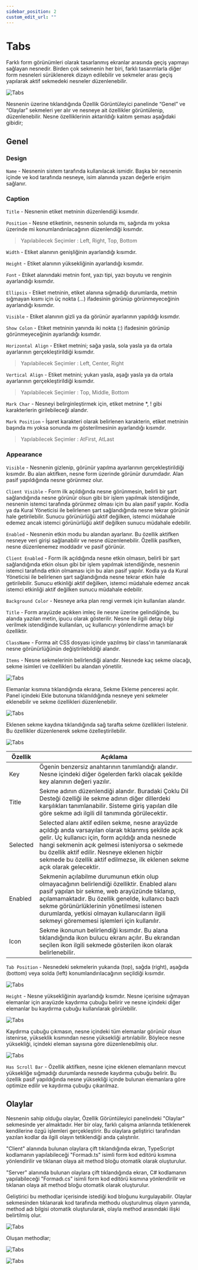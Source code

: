 ```yaml
---
sidebar_position: 2
custom_edit_url: ""
---
```


# Tabs

Farklı form görünümleri olarak tasarlanmış ekranlar arasında geçiş yapmayı sağlayan nesnedir. Birden çok sekmenin her biri, farklı tasarımlarla diğer form nesneleri sürüklenerek dizayn edilebilir ve sekmeler arası geçiş yapılarak aktif sekmedeki nesneler düzenlenebilir.

![Tabs](https://docsbimser.blob.core.windows.net/imagecontainer/auto-upload0287a006-7ce9-42bb-ae19-6dc8b8478310)

Nesnenin üzerine tıklandığında Özellik Görüntüleyici panelinde “Genel” ve “Olaylar” sekmeleri yer alır ve nesneye ait özellikler görüntülenip, düzenlenebilir. Nesne özelliklerinin aktarıldığı kalıtım şeması aşağıdaki gibidir;

## Genel

### Design

`Name` - Nesnenin sistem tarafında kullanılacak ismidir. Başka bir nesnenin içinde ve kod tarafında nesneye, isim alanında yazan değerle erişim sağlanır.

### Caption

`Title` - Nesnenin etiket metninin düzenlendiği kısımdır.

`Position` - Nesne etiketinin, nesnenin solunda mı, sağında mı yoksa üzerinde mi konumlandırılacağının düzenlendiği kısımdır.

>Yapılabilecek Seçimler : Left, Right, Top, Bottom

`Width` - Etiket alanının genişliğinin ayarlandığı kısımdır.

`Height` - Etiket alanının yüksekliğinin ayarlandığı kısımdır.

`Font` - Etiket alanındaki metnin font, yazı tipi, yazı boyutu ve renginin ayarlandığı kısımdır.

`Ellipsis` - Etiket metninin, etiket alanına sığmadığı durumlarda, metnin sığmayan kısmı için üç nokta (…) ifadesinin görünüp görünmeyeceğinin ayarlandığı kısımdır.

`Visible` - Etiket alanının gizli ya da görünür ayarlarının yapıldığı kısımdır.

`Show Colon` - Etiket metninin yanında iki nokta (:) ifadesinin görünüp görünmeyeceğinin ayarlandığı kısımdır.

`Horizontal Align` - Etiket metnini; sağa yasla, sola yasla ya da ortala ayarlarının gerçekleştirildiği kısımdır.

>Yapılabilecek Seçimler : Left, Center, Right

`Vertical Align` - Etiket metnini; yukarı yasla, aşağı yasla ya da ortala ayarlarının gerçekleştirildiği kısımdır.

>Yapılabilecek Seçimler : Top, Middle, Bottom

`Mark Char` - Nesneyi belirginleştirmek için, etiket metnine *, ! gibi karakterlerin girilebileceği alandır.

`Mark Position` - İşaret karakteri olarak belirlenen karakterin, etiket metninin başında mı yoksa sonunda mı gösterilmesinin ayarlandığı kısımdır.

>Yapılabilecek Seçimler : AtFirst, AtLast

### Appearance

`Visible` - Nesnenin gizlenip, görünür yapılma ayarlarının gerçekleştirildiği kısımdır. Bu alan aktifken, nesne form üzerinde görünür durumdadır. Alan pasif yapıldığında nesne görünmez olur.

`Client Visible` - Form ilk açıldığında nesne görünmesin, belirli bir şart sağlandığında nesne görünür olsun gibi bir işlem yapılmak istendiğinde, nesnenin istemci tarafında görünmez olması için bu alan pasif yapılır. Kodla ya da Kural Yöneticisi ile belirlenen şart sağlandığında nesne tekrar görünür hale getirilebilir. Sunucu görünürlüğü aktif değilken, istemci müdahale edemez ancak istemci görünürlüğü aktif değilken sunucu müdahale edebilir.

`Enabled` - Nesnenin etkin modu bu alandan ayarlanır. Bu özellik aktifken nesneye veri girişi sağlanabilir ve nesne düzenlenebilir. Özellik pasifken, nesne düzenlenemez moddadır ve pasif görünür.

`Client Enabled` - Form ilk açıldığında nesne etkin olmasın, belirli bir şart sağlandığında etkin olsun gibi bir işlem yapılmak istendiğinde, nesnenin istemci tarafında etkin olmaması için bu alan pasif yapılır. Kodla ya da Kural Yöneticisi ile belirlenen şart sağlandığında nesne tekrar etkin hale getirilebilir. Sunucu etkinliği aktif değilken, istemci müdahale edemez ancak istemci etkinliği aktif değilken sunucu müdahale edebilir.

`Background Color` - Nesneye arka plan rengi vermek için kullanılan alandır.

`Title` - Form arayüzde açıkken imleç ile nesne üzerine gelindiğinde, bu alanda yazılan metin, ipucu olarak gösterilir. Nesne ile ilgili detay bilgi verilmek istendiğinde kullanılan, uç kullanıcıyı yönlendirme amaçlı bir özelliktir.

`ClassName` - Forma ait CSS dosyası içinde yazılmış bir class'ın tanımlanarak nesne görünürlüğünün değiştirilebildiği alandır.

`Items` - Nesne sekmelerinin belirlendiği alandır. Nesnede kaç sekme olacağı, sekme isimleri ve özellikleri bu alandan yönetilir. 

![Tabs](https://docsbimser.blob.core.windows.net/imagecontainer/auto-upload1b654c60-cb92-40e6-96d3-a3f7f3d3197a)

Elemanlar kısmına tıklandığında ekrana, Sekme Ekleme penceresi açılır. Panel içindeki Ekle butonuna tıklanıldığında nesneye yeni sekmeler eklenebilir ve sekme özellikleri düzenlenebilir. 

![Tabs](https://docsbimser.blob.core.windows.net/imagecontainer/auto-upload357d25de-67ab-4001-afc7-fe5030c35c63)

Eklenen sekme kaydına tıklandığında sağ tarafta sekme özellikleri listelenir. Bu özellikler düzenlenerek sekme özelleştirilebilir.

![Tabs](https://docsbimser.blob.core.windows.net/imagecontainer/auto-upload868356f2-f94e-45d2-b2d7-7e12c931d5db)

| **Özellik** 	| **Açıklama** 	|
|---	|---	|
| Key 	| Ögenin benzersiz anahtarının tanımlandığı alandır. Nesne içindeki diğer ögelerden farklı olacak şekilde key alanının değeri yazılır. 	|
| Title 	| Sekme adının düzenlendiği alandır. Buradaki Çoklu Dil Desteği özelliği ile sekme adının diğer dillerdeki karşılıkları tanımlanabilir. Sisteme giriş yapılan dile göre sekme adı ilgili dil tanımında görülecektir. 	|
| Selected 	| Selected alanı aktif edilen sekme, nesne arayüzde açıldığı anda varsayılan olarak tıklanmış şekilde açık gelir. Uç kullanıcı için, form açıldığı anda nesnede hangi sekmenin açık gelmesi isteniyorsa o sekmede bu özellik aktif edilir. Nesneye eklenen hiçbir sekmede bu özellik aktif edilmezse, ilk eklenen sekme açık olarak gelecektir. 	|
| Enabled 	| Sekmenin açılabilme durumunun etkin olup olmayacağının belirlendiği özelliktir. Enabled alanı pasif yapılan bir sekme, web arayüzünde tıklanıp, açılamamaktadır. Bu özellik genelde, kullanıcı bazlı sekme görünürlüklerinin yönetilmesi istenen durumlarda, yetkisi olmayan kullanıcıların ilgili sekmeyi görememesi işlemleri için kullanılır. 	|
| Icon 	| Sekme ikonunun belirlendiği kısımdır. Bu alana tıklandığında ikon bulucu ekranı açılır. Bu ekrandan seçilen ikon ilgili sekmede gösterilen ikon olarak belirlenebilir. 	|

`Tab Position` - Nesnedeki sekmelerin yukarıda (top), sağda (right), aşağıda (bottom) veya solda (left) konumlandırılacağının seçildiği kısımdır.

![Tabs](https://docsbimser.blob.core.windows.net/imagecontainer/auto-upload914747a5-cc2d-41fa-9e1d-f5b84655d161)

`Height` - Nesne yüksekliğinin ayarlandığı kısımdır. Nesne içerisine sığmayan elemanlar için arayüzde kaydırma çubuğu belirir ve nesne içindeki diğer elemanlar bu kaydırma çubuğu kullanılarak görülebilir. 

![Tabs](https://docsbimser.blob.core.windows.net/imagecontainer/auto-upload342c4568-e506-49a7-8cb0-e5a499da628f)

Kaydırma çubuğu çıkmasın, nesne içindeki tüm elemanlar görünür olsun istenirse, yükseklik kısmından nesne yüksekliği artırılabilir. Böylece nesne yüksekliği, içindeki eleman sayısına göre düzenlenebilmiş olur.

![Tabs](https://docsbimser.blob.core.windows.net/imagecontainer/auto-upload75940c8e-01fc-429c-a6bc-770c8a14a913)

`Has Scroll Bar` - Özellik aktifken, nesne içine eklenen elemanların mevcut yüksekliğe sığmadığı durumlarda nesnede kaydırma çubuğu belirir. Bu özellik pasif yapıldığında nesne yüksekliği içinde bulunan elemanlara göre optimize edilir ve kaydırma çubuğu çıkarılmaz.

## Olaylar

Nesnenin sahip olduğu olaylar, Özellik Görüntüleyici panelindeki "Olaylar" sekmesinde yer almaktadır. Her bir olay, farklı çalışma anlarında tetiklenerek kendilerine özgü işlemleri gerçekleştirir. Bu olaylara geliştirici tarafından yazılan kodlar da ilgili olayın tetiklendiği anda çalıştırılır.

"Client" alanında bulunan olaylara çift tıklandığında ekran, TypeScript kodlamanın yapılabileceği "Formadı.ts" isimli form kod editörü kısmına yönlendirilir ve tıklanan olaya ait method bloğu otomatik olarak oluşturulur.

"Server" alanında bulunan olaylara çift tıklandığında ekran, C# kodlamanın yapılabileceği "Formadı.cs" isimli form kod editörü kısmına yönlendirilir ve tıklanan olaya ait method bloğu otomatik olarak oluşturulur.

Geliştirici bu methodlar içerisinde istediği kod bloğunu kurgulayabilir. Olaylar sekmesinden tıklanarak kod tarafında methodu oluşturulmuş olayın yanında, method adı bilgisi otomatik oluşturularak, olayla method arasındaki ilişki belirtilmiş olur.

![Tabs](https://docsbimser.blob.core.windows.net/imagecontainer/auto-upload11582f49-9623-443f-ba3a-aabefbffe34d)

Oluşan methodlar;

![Tabs](https://docsbimser.blob.core.windows.net/imagecontainer/auto-upload61005c8c-1a16-49ea-b1f6-886b24059e9b)

![Tabs](https://docsbimser.blob.core.windows.net/imagecontainer/auto-upload1b9beb2c-a387-4b31-804b-192fef3cf951)